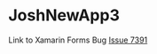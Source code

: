 # JoshNewApp3

Link to Xamarin Forms Bug [Issue 7391](https://github.com/xamarin/Xamarin.Forms/issues/7391)
